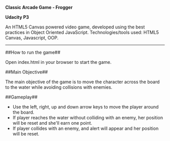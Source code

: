 
**Classic Arcade Game - Frogger**

**Udacity P3**

An HTML5 Canvas powered video game, developed using the best practices in Object Oriented JavaScript. Technologies/tools used: HTML5 Canvas, Javascript, OOP.
______________________________________

##How to run the game##

Open index.html in your browser to start the game.


##Main Objective##

The main objective of the game is to move the character across the
board to the water while avoiding collisions with enemies.

##Gameplay##

* Use the left, right, up and down arrow keys to move the player
around the board.
* If player reaches the water without colliding with an enemy,
her position will be reset and she'll earn one point.
* If player collides with an enemy, and alert will appear and
her position will be reset.

